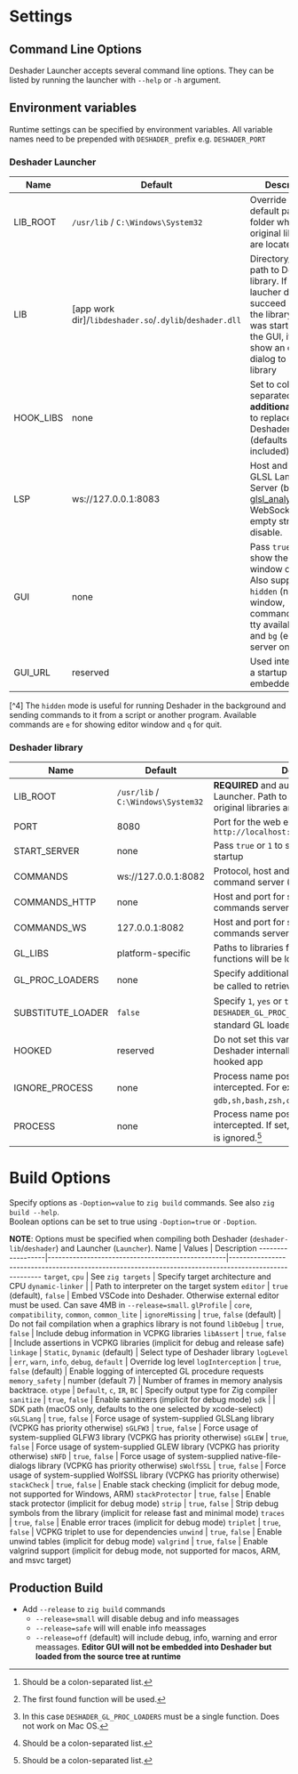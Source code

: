 # Settings
## Command Line Options
Deshader Launcher accepts several command line options. They can be listed by running the launcher with `--help` or `-h` argument.

## Environment variables
Runtime settings can be specified by environment variables.
All variable names need to be prepended with `DESHADER_` prefix e.g. `DESHADER_PORT`

### Deshader Launcher
Name      | Default                                                   | Description
----------|-----------------------------------------------------------|---------------------------------------------------------------------------------------------------------------------------------------------------------------------------------------
LIB_ROOT  | `/usr/lib` / `C:\Windows\System32`                        | Override the default path to the folder where the original libraries are located
LIB       | \[app work dir\]/`libdeshader.so`/`.dylib`/`deshader.dll` | Directory/complete path to Deshader library. If the laucher does not succeed in finding the library and it was started with the GUI, it will show an open dialog to select the library
HOOK_LIBS | none                                                      | Set to colon-separated list of **additional** libraries to replace with Deshader library (defaults always included)
LSP       | ws://127.0.0.1:8083                                       | Host and port for GLSL Language Server (based on [glsl_analyzer](https://github.com/nolanderc/glsl_analyzer/)) WebSocket. Pass empty string to disable.
GUI       | none                                                      | Pass `true` or `1` to show the editor window on startup. Also supports `hidden` (no window, commands from tty available[^4]) and `bg` (editor server only)
GUI_URL   | reserved                                                  | Used internally as a startup URL for embedded Editor

[^4] The `hidden` mode is useful for running Deshader in the background and sending commands to it from a script or another program. Available commands are `e` for showing editor window and `q` for quit.
### Deshader library
Name              | Default                            | Description
------------------|------------------------------------|---------------------------------------------------------------------------------------------------------------------------
LIB_ROOT          | `/usr/lib` / `C:\Windows\System32` | **REQUIRED** and automatically set by the Launcher. Path to the folder where the original libraries are located
PORT              | 8080                               | Port for the web editor at `http://localhost:DESHADER_PORT/index.html`
START_SERVER      | none                               | Pass `true` or `1` to start the editor server on startup
COMMANDS          | ws://127.0.0.1:8082                | Protocol, host and port of the main command server (HTTP or WebSocket)
COMMANDS_HTTP     | none                               | Host and port for secondary HTTP commands server
COMMANDS_WS       | 127.0.0.1:8082                     | Host and port for secondary WebSocket commands server
GL_LIBS           | platform-specific                  | Paths to libraries from which the original GL functions will be loaded
GL_PROC_LOADERS   | none                               | Specify additional lodader functions that will be called to retrieve GL function pointers[^1][^2]
SUBSTITUTE_LOADER | `false`                            | Specify `1`, `yes` or `true` for calling `DESHADER_GL_PROC_LOADERS` instead of standard GL loader functions internally[^3]
HOOKED            | reserved                           | Do not set this variable. IT is used by Deshader internally as a flag of already hooked app
IGNORE_PROCESS    | none                               | Process name postfixes that won't be intercepted. For example `gdb,sh,bash,zsh,code,llvm-symbolizer`[^1]
PROCESS           | none                               | Process name postfixes that will be intercepted. If set, `DESHADER_IGNORE_PROCESS` is ignored.[^1]

[^1]: Should be a colon-separated list.
[^2]: The first found function will be used.
[^3]: In this case `DESHADER_GL_PROC_LOADERS` must be a single function. Does not work on Mac OS.

# Build Options
Specify options as `-Doption=value` to `zig build` commands. See also `zig build --help`.  
Boolean options can be set to true using `-Doption=true` or `-Doption`.

**NOTE**: Options must be specified when compiling both Deshader (`deshader-lib`/`deshader`) and Launcher (`Launcher`).
Name              | Values                                           | Description
------------------|--------------------------------------------------|-------------------------------------------------------------------------------------------------------
`target`, `cpu`   | See `zig targets`                                | Specify target architecture and CPU
`dynamic-linker`  |                                                  | Path to interpreter on the target system
`editor`          | `true` (default), `false`                        | Embed VSCode into Deshader. Otherwise external editor must be used. Can save 4MB in `--release=small`.
`glProfile`       | `core`, `compatibility`, `common`, `common_lite` |
`ignoreMissing`   | `true`, `false` (default)                        | Do not fail compilation when a graphics library is not found
`libDebug`        | `true`, `false`                                  | Include debug information in VCPKG libraries
`libAssert`       | `true`, `false`                                  | Include assertions in VCPKG libraries (implicit for debug and release safe)
`linkage`         | `Static`, `Dynamic` (default)                    | Select type of Deshader library
`logLevel`        | `err`, `warn`, `info`, `debug`, `default`        | Override log level
`logInterception` | `true`, `false` (default)                        | Enable logging of intercepted GL procedure requests
`memory_safety`    | number (default 7)                               | Number of frames in memory analysis backtrace.
`otype`            | `Default`, `c`, `IR`, `BC`                      | Specify output type for Zig compiler
`sanitize`        | `true`, `false`                                  | Enable sanitizers (implicit for debug mode)
`sdk`             |                                                  | SDK path (macOS only, defaults to the one selected by xcode-select)
`sGLSLang`        | `true`, `false`                                  | Force usage of system-supplied GLSLang library (VCPKG has priority otherwise)
`sGLFW3`          | `true`, `false`                                  | Force usage of system-supplied GLFW3 library (VCPKG has priority otherwise)
`sGLEW`           | `true`, `false`                                  | Force usage of system-supplied GLEW library (VCPKG has priority otherwise)
`sNFD`            | `true`, `false`                                  | Force usage of system-supplied native-file-dialogs library (VCPKG has priority otherwise)
`sWolfSSL`        | `true`, `false`                                  | Force usage of system-supplied WolfSSL library (VCPKG has priority otherwise)
`stackCheck`      | `true`, `false`                                  | Enable stack checking (implicit for debug mode, not supported for Windows, ARM)
`stackProtector`  | `true`, `false`                                  | Enable stack protector (implicit for debug mode)
`strip`           | `true`, `false`                                  | Strip debug symbols from the library (implicit for release fast and minimal mode)
`traces`          | `true`, `false`                                  | Enable error traces (implicit for debug mode)
`triplet`         | `true`, `false`                                  | VCPKG triplet to use for dependencies
`unwind`          | `true`, `false`                                  | Enable unwind tables (implicit for debug mode)
`valgrind`        | `true`, `false`                                  | Enable valgrind support (implicit for debug mode, not supported for macos, ARM, and msvc target)
 
## Production Build
- Add `--release` to `zig build` commands
    - `--release=small` will disable debug and info meassages
    - `--release=safe` will will enable info meassages
    - `--release=off` (default) will include debug, info, warning and error meassages. **Editor GUI will not be embedded into Deshader but loaded from the source tree at runtime**